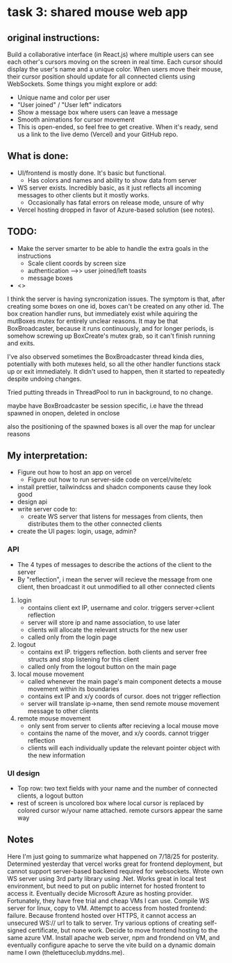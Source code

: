 # task 3: shared mouse web app

## original instructions:
Build a collaborative interface (in React.js) where multiple users can see each other's cursors moving on the screen in real time.
Each cursor should display the user's name and a unique color.
When users move their mouse, their cursor position should update for all connected clients using WebSockets.
Some things you might explore or add:
- Unique name and color per user
- "User joined" / "User left" indicators
- Show a message box where users can leave a message
- Smooth animations for cursor movement
- This is open-ended, so feel free to get creative. When it's ready, send us a link to the live demo (Vercel) and your GitHub repo.

## What is done:
- UI/frontend is mostly done. It's basic but functional.
	- Has colors and names and ability to show data from server
- WS server exists. Incredibly basic, as it just reflects all incoming messages to other clients but it mostly works.
	- Occasionally has fatal errors on release mode, unsure of why
- Vercel hosting dropped in favor of Azure-based solution (see notes).

## TODO:
- Make the server smarter to be able to handle the extra goals in the instructions
	- Scale client coords by screen size
	- authentication -->> user joined/left toasts
	- message boxes
- <>

I think the server is having syncronization issues. The symptom is that, after creating some boxes on one id, boxes can't be created on any other id. The box creation handler runs, but immediately exist while aquiring the mutBoxes mutex for entirely unclear reasons. It may be that BoxBroadcaster, because it runs continuously, and for longer periods, is somehow screwing up BoxCreate's mutex grab, so it can't finish running and exits.

I've also observed sometimes the BoxBroadcaster thread kinda dies, potentially with both mutexes held, so all the other handler functions stack up or exit immediately. It didn't used to happen, then it started to repeatedly despite undoing changes.

Tried putting threads in ThreadPool to run in background, to no change.

maybe have BoxBroadcaster be session specific, i.e have the thread spawned in onopen, deleted in onclose

also the positioning of the spawned boxes is all over the map for unclear reasons


## My interpretation:
- Figure out how to host an app on vercel
  - Figure out how to run server-side code on vercel/vite/etc
- install prettier, tailwindcss and shadcn components cause they look good
- design api
- write server code to:
  - create WS server that listens for messages from clients, then distributes them to the other connected clients
- create the UI pages: login, usage, admin?


### API
- The 4 types of messages to describe the actions of the client to the server
- By "reflection", i mean the server will recieve the message from one client, then broadcast it out unmodified to all other connected clients
1. login
   - contains client ext IP, username and color. triggers server->client reflection
   - server will store ip and name association, to use later
   - clients will allocate the relevant structs for the new user
   - called only from the login page
2. logout
   - contains ext IP. triggers reflection. both clients and server free structs and stop listening for this client
   - called only from the logout button on the main page
3. local mouse movement
   - called whenever the main page's main component detects a mouse movement within its boundaries
   - contains ext IP and x/y coords of cursor. does not trigger reflection
   - server will translate ip->name, then send remote mouse movement message to other clients
4. remote mouse movement
   - only sent from server to clients after recieving a local mouse move
   - contains the name of the mover, and x/y coords. cannot trigger reflection
   - clients will each individually update the relevant pointer object with the new information


### UI design
- Top row: two text fields with your name and the number of connected clients, a logout button
- rest of screen is uncolored box where local cursor is replaced by colored cursor w/your name attached. remote cursors appear the same way

## Notes
Here I'm just going to summarize what happened on 7/18/25 for posterity.
Determined yesterday that vercel works great for frontend deployment, but cannot support server-based backend required for websockets.
Wrote own WS server using 3rd party library using .Net. Works great in local test environment, but need to put on public internet for hosted frontent to access it.
Eventually decide Microsoft Azure as hosting provider. Fortunately, they have free trial and cheap VMs I can use. Compile WS server for linux, copy to VM.
Attempt to access from hosted frontend: failure. Because frontend hosted over HTTPS, it cannot access an unsecured WS:// url to talk to server.
Try various options of creating self-signed certificate, but none work. Decide to move frontend hosting to the same azure VM.
Install apache web server, npm and frondend on VM, and eventually configure apache to serve the vite build on a dynamic domain name I own (thelettuceclub.myddns.me).
